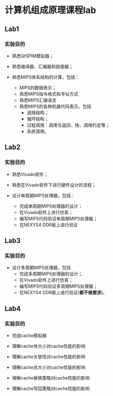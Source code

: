 # 计算机组成原理课程lab

## Lab1

### 实验目的

- 熟悉QtSPIM模拟器；
- 熟悉编译器、汇编器和链接器；
- 熟悉MIPS体系结构的计算，包括：

  - MIPS的数据表示；
  - 熟悉MIPS指令格式和寻址方式
  - 熟悉MIPS汇编语言
  - 熟悉MIPS的各种机器代码表示，包括
    - 选择结构；
    - 循环结构；
    - 过程调用：调用与返回、栈、调用约定等；
    - 系统调用。

## Lab2

### 实验目的

- 熟悉Vivado软件；
- 熟悉在Vivado软件下进行硬件设计的流程；
- 设计单周期MIPS处理器，包括：

  - 完成单周期MIPS处理器的设计；
  - 在Vivado软件上进行仿真；
  - 编写MIPS代码验证单周期MIPS处理器；
  - 在NEXYS4 DDR板上进⾏验证


## Lab3

### 实验目的

- 设计多周期MIPS处理器，包括
  - 完成多周期MIPS处理器的设计；
  - 在Vivado软件上进行仿真；
  - 编写MIPS代码验证多周期MIPS处理器；
  - 在NEXYS4 DDR板上进行验证(**都不做要求**)。

## Lab4

### 实验目的

- 完成cache模拟器
- 理解cache块大小对cache性能的影响
- 理解cache关联性对cache性能的影响

- 理解cache总大小对cache性能的影响

- 理解cache替换策略对cache性能的影响
- 理解cache写回策略对cache性能的影响

